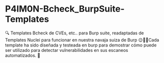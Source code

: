 # P4IM0N-Bcheck_BurpSuite-Templates
🔍 Templates Bcheck de CVEs, etc.. para Burp suite, readaptadas de Templates Nuclei para funcionar en nuestra navaja suiza de Burp 😉🚀💥Cada template ha sido diseñada y testeada en burp para demostrar cómo puede ser utilizado para detectar vulnerabilidades en sus escaneos automatizados. 🤖
